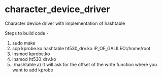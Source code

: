 # character_device_driver
Character device driver with implementation of hashtable


Steps to build code -


1) sudo make
2) scp kprobe.ko hashtable ht530_drv.ko IP_OF_GALILEO:/home/root
3) insmod kprobe.ko
4) insmod ht530_drv.ko
5) ./hashtable
	a) It will ask for the offset of the write function where you want to add kprobe






